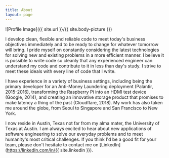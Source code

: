 ```yaml
---
title: About
layout: page
---
```

![Profile Image]({{ site.url }}/{{ site.body-picture }})

I develop clean, flexible and reliable code to meet today's business objectives immediately and to be ready to change
for whatever tomorrow will bring. I pride myself on constantly considering the latest technologies for solving new and
existing problems in a more efficient manner. I believe it is possible to write code so cleanly that any experienced
engineer can understand my code and contribute to it in less than day's study. I strive to meet these ideals with
every line of code that I write.

I have experience in a variety of business settings, including being the primary developer for an Anti-Money Laundering
deployment (Palantir, 2015-2016), transforming the Raspberry Pi into an HDMI test device (Google, 2014), and creating
an innovative storage product that promises to make latency a thing of the past (Cloudflare, 2018). My work has also
taken me around the globe, from Seoul to Singapore and San Francisco to New York.

I now reside in Austin, Texas not far from my alma mater, the University of Texas at Austin. I am always excited to
hear about new applications of software engineering to solve our everyday problems and to meet humanity's most critical
challenges. If you think I'd be a good fit for your team, please don't hesitate to contact me on
[LinkedIn](https://linkedin.com/in/{{ site.linkedin }}).
